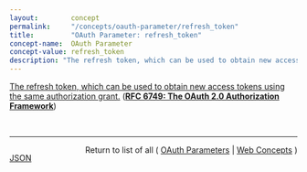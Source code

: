 ```yaml
---
layout:        concept
permalink:     "/concepts/oauth-parameter/refresh_token"
title:         "OAuth Parameter: refresh_token"
concept-name:  OAuth Parameter
concept-value: refresh_token
description: "The refresh token, which can be used to obtain new access tokens using the same authorization grant."
---
```


[The refresh token, which can be used to obtain new access tokens using the same authorization grant.](http://tools.ietf.org/html/rfc6749#section-5.1 "Read documentation for OAuth Parameter &#34;refresh_token&#34;") (**[RFC 6749: The OAuth 2.0 Authorization Framework](/specs/IETF/RFC/6749 "The OAuth 2.0 authorization framework enables a third-party application to obtain limited access to an HTTP service, either on behalf of a resource owner by orchestrating an approval interaction between the resource owner and the HTTP service, or by allowing the third-party application to obtain access on its own behalf. This specification replaces and obsoletes the OAuth 1.0 protocol described in RFC 5849.")**)

<br/>
<hr/>

<p style="float : left"><a href="./refresh_token.json" title="JSON representing this particular Web Concept value">JSON</a></p>
<p style="text-align: right">Return to list of all ( <a href="../oauth-parameter/">OAuth Parameters</a> | <a href="../">Web Concepts</a> )</p>
